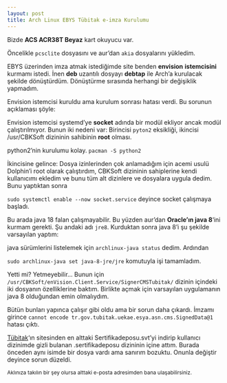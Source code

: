 ```yaml
---
layout: post
title: Arch Linux EBYS Tübitak e-imza Kurulumu
---
```



Bizde **ACS ACR38T Beyaz** kart okuyucu var.

Öncelikle `pcsclite` dosyasını ve aur’dan `akia` dosyalarını yükledim.

EBYS üzerinden imza atmak istediğimde site benden **envision** **istemcisini** kurmamı istedi. İnen **deb** uzantılı dosyayı **debtap** ile Arch’a kurulacak şekilde dönüştürdüm. Dönüştürme sırasında herhangi bir değişiklik yapmadım.

Envision istemcisi kuruldu ama kurulum sonrası hatası verdi. Bu sorunun açıklaması şöyle: <!--more-->

Envision istemcisi systemd’ye **socket** adında bir modül ekliyor ancak modül çalıştırılmıyor. Bunun iki nedeni var: Birincisi `pyton2` eksikliği, ikincisi /usr/CBKSoft dizininin sahibinin **root** olması.

python2’nin kurulumu kolay. `pacman -S python2`

İkincisine gelince: Dosya izinlerinden çok anlamadığım için acemi usulü Dolphin’i root olarak çalıştırdım, CBKSoft dizininin sahiplerine kendi kullanıcımı ekledim ve bunu tüm alt dizinlere ve dosyalara uygula dedim. Bunu yaptıktan sonra

`sudo systemctl enable --now socket.service` deyince socket çalışmaya başladı.

Bu arada java 18 falan çalışmayabilir. Bu yüzden aur’dan **Oracle’ın java 8**‘ini kurmam gerekti. Şu andaki adı `jre8`. Kurduktan sonra java 8’i şu şekilde varsayılan yaptım:

java sürümlerini listelemek için `archlinux-java status` dedim. Ardından

`sudo archlinux-java set java-8-jre/jre` komutuyla işi tamamladım.

Yetti mi? Yetmeyebilir… Bunun için
`/usr/CBKSoft/enVision.Client.Service/SignerCMSTubitak/`
dizinin içindeki iki dosyanın özelliklerine baktım. Birlikte açmak için varsayılan uygulamanın java 8 olduğundan emin olmalıydım.

Bütün bunları yapınca çalışır gibi oldu ama bir sorun daha çıkardı. İmzamı girince
`cannot encode tr.gov.tubitak.uekae.esya.asn.cms.SignedData@1`
hatası çıktı.

<a target="_blank" href="https://kamusm.bilgem.tubitak.gov.tr/depo/sertifikalar/depo.jsp">Tübitak</a>‘ın sitesinden en alttaki Sertifikadeposu.svt’yi indirip kullanıcı dizinimde gizli bulanan .sertifikadeposu dizininin içine attım. Burada önceden aynı isimde bir dosya vardı ama sanırım bozuktu. Onunla değiştir deyince sorun düzeldi.

<p style="font-size: 12px;">Aklınıza takılın bir şey olursa alttaki e-posta adresimden bana ulaşabilirsiniz.</p>
